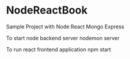# NodeReactBook
Sample Project with Node React Mongo Express

To start node backend server
nodemon server

To run react frontend application
npm start
